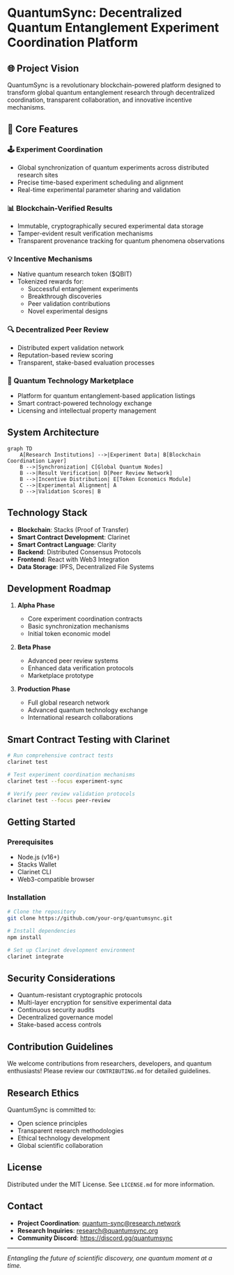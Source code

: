 # QuantumSync: Decentralized Quantum Entanglement Experiment Coordination Platform

## 🌐 Project Vision

QuantumSync is a revolutionary blockchain-powered platform designed to transform global quantum entanglement research through decentralized coordination, transparent collaboration, and innovative incentive mechanisms.

## 🔬 Core Features

### 🕹️ Experiment Coordination
- Global synchronization of quantum experiments across distributed research sites
- Precise time-based experiment scheduling and alignment
- Real-time experimental parameter sharing and validation

### 📊 Blockchain-Verified Results
- Immutable, cryptographically secured experimental data storage
- Tamper-evident result verification mechanisms
- Transparent provenance tracking for quantum phenomena observations

### 💡 Incentive Mechanisms
- Native quantum research token ($QBIT)
- Tokenized rewards for:
    - Successful entanglement experiments
    - Breakthrough discoveries
    - Peer validation contributions
    - Novel experimental designs

### 🔍 Decentralized Peer Review
- Distributed expert validation network
- Reputation-based review scoring
- Transparent, stake-based evaluation processes

### 🚀 Quantum Technology Marketplace
- Platform for quantum entanglement-based application listings
- Smart contract-powered technology exchange
- Licensing and intellectual property management

## System Architecture

```mermaid
graph TD
    A[Research Institutions] -->|Experiment Data| B[Blockchain Coordination Layer]
    B -->|Synchronization| C[Global Quantum Nodes]
    B -->|Result Verification| D[Peer Review Network]
    B -->|Incentive Distribution| E[Token Economics Module]
    C -->|Experimental Alignment| A
    D -->|Validation Scores| B
```

## Technology Stack

- **Blockchain**: Stacks (Proof of Transfer)
- **Smart Contract Development**: Clarinet
- **Smart Contract Language**: Clarity
- **Backend**: Distributed Consensus Protocols
- **Frontend**: React with Web3 Integration
- **Data Storage**: IPFS, Decentralized File Systems

## Development Roadmap

1. **Alpha Phase**
    - Core experiment coordination contracts
    - Basic synchronization mechanisms
    - Initial token economic model

2. **Beta Phase**
    - Advanced peer review systems
    - Enhanced data verification protocols
    - Marketplace prototype

3. **Production Phase**
    - Full global research network
    - Advanced quantum technology exchange
    - International research collaborations

## Smart Contract Testing with Clarinet

```bash
# Run comprehensive contract tests
clarinet test

# Test experiment coordination mechanisms
clarinet test --focus experiment-sync

# Verify peer review validation protocols
clarinet test --focus peer-review
```

## Getting Started

### Prerequisites
- Node.js (v16+)
- Stacks Wallet
- Clarinet CLI
- Web3-compatible browser

### Installation
```bash
# Clone the repository
git clone https://github.com/your-org/quantumsync.git

# Install dependencies
npm install

# Set up Clarinet development environment
clarinet integrate
```

## Security Considerations

- Quantum-resistant cryptographic protocols
- Multi-layer encryption for sensitive experimental data
- Continuous security audits
- Decentralized governance model
- Stake-based access controls

## Contribution Guidelines

We welcome contributions from researchers, developers, and quantum enthusiasts! Please review our `CONTRIBUTING.md` for detailed guidelines.

## Research Ethics

QuantumSync is committed to:
- Open science principles
- Transparent research methodologies
- Ethical technology development
- Global scientific collaboration

## License

Distributed under the MIT License. See `LICENSE.md` for more information.

## Contact

- **Project Coordination**: quantum-sync@research.network
- **Research Inquiries**: research@quantumsync.org
- **Community Discord**: https://discord.gg/quantumsync

---

*Entangling the future of scientific discovery, one quantum moment at a time.*
